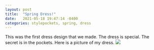 ```yaml
---
layout: post
title:  "Spring Dress!"
date:   2021-05-18 19:47:14 -0400
categories: stylepockets, spring, dress
---
```

This was the first dress design that we made.  The dress is special.  The secret is in the pockets.  Here is a picture of my dress.
<img src="{{site.baseurl}}/assets/images/springdress.jpg">
